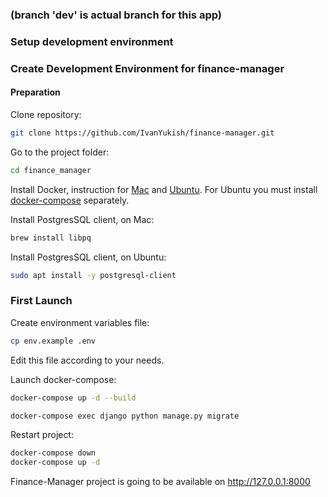 ### (branch 'dev' is actual branch for this app)
### Setup development environment
### Create Development Environment for finance-manager

#### Preparation 
Clone repository:

```bash
git clone https://github.com/IvanYukish/finance-manager.git
```

Go to the project folder:

```bash
cd finance_manager
```

Install Docker, 
instruction for [Mac](https://docs.docker.com/docker-for-mac/install/)
and [Ubuntu](https://docs.docker.com/engine/install/ubuntu/).
For Ubuntu you must install [docker-compose](https://docs.docker.com/compose/install/) separately.

Install PostgresSQL client, on Mac:
```bash
brew install libpq
```

Install PostgresSQL client, on Ubuntu:

```bash
sudo apt install -y postgresql-client
```


### First Launch
Create environment variables file:
```bash
cp env.example .env
```
Edit this file according to your needs.

Launch docker-compose:
```bash
docker-compose up -d --build
```

```bash
docker-compose exec django python manage.py migrate
```

Restart project:
```bash
docker-compose down
docker-compose up -d
```

Finance-Manager project is going to be available on http://127.0.0.1:8000
